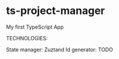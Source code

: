 # ts-project-manager
My first TypeScript App

TECHNOLOGIES:

State manager: Zuztand
Id generator: TODO
